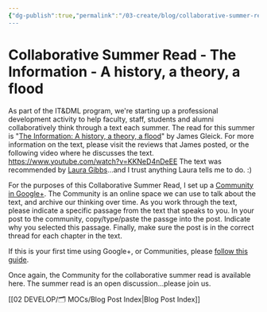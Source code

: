 ```yaml
---
{"dg-publish":true,"permalink":"/03-create/blog/collaborative-summer-read-the-information-a-history-a-theory-a-flood/","title":"Collaborative Summer Read - The Information: A history, a theory, a flood","tags":["itdml","blog-post"]}
---
```


# Collaborative Summer Read - The Information - A history, a theory, a flood

As part of the IT&DML program, we're starting up a professional development activity to help faculty, staff, students and alumni collaboratively think through a text each summer. The read for this summer is "[The Information: A history, a theory, a flood](http://www.amazon.com/The-Information-History-Theory-Flood/dp/1400096235)" by James Gleick. For more information on the text, please visit the reviews that James posted, or the following video where he discusses the text. https://www.youtube.com/watch?v=KKNeD4nDeEE The text was recommended by [Laura Gibbs](https://plus.google.com/111474406259561102151/about)...and I trust anything Laura tells me to do. :)

For the purposes of this Collaborative Summer Read, I set up a [Community in Google+](https://plus.google.com/u/0/communities/114622423407732164427). The Community is an online space we can use to talk about the text, and archive our thinking over time. As you work through the text, please indicate a specific passage from the text that speaks to you. In your post to the community, copy/type/paste the passge into the post. Indicate why you selected this passage. Finally, make sure the post is in the correct thread for each chapter in the text.

If this is your first time using Google+, or Communities, please [follow this guide](http://wiobyrne.com/using-google-to-turbocharge-your-personal-learning-communities-and-classrooms/).

Once again, the Community for the collaborative summer read is available here. The summer read is an open discussion...please join us.

[[02 DEVELOP/🗂️ MOCs/Blog Post Index\|Blog Post Index]]